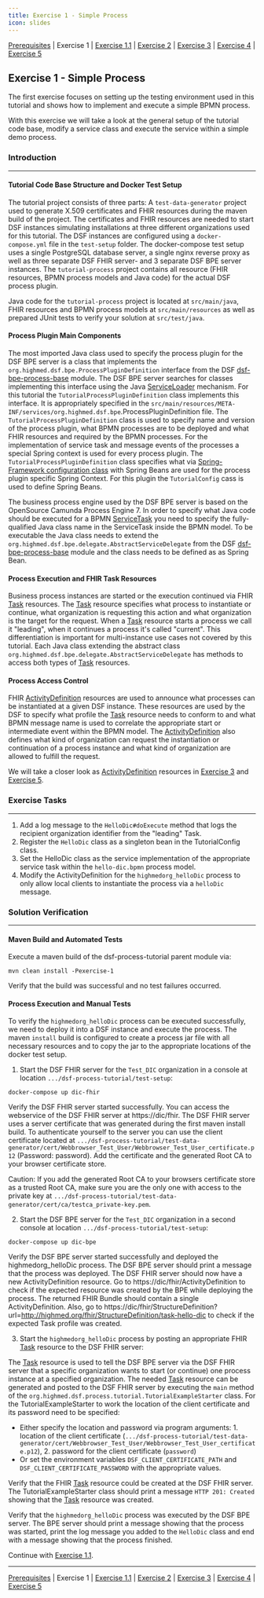 ```yaml
---
title: Exercise 1 - Simple Process
icon: slides
---
```

 [Prerequisites](/oldstable/tutorial/prerequisites.md) | Exercise 1 | [Exercise 1.1](/oldstable/tutorial/exercise11-processDebugging.md) | [Exercise 2](/oldstable/tutorial/exercise2-inputParameters.md) | [Exercise 3](/oldstable/tutorial/exercise3-messageEvents.md) | [Exercise 4](/oldstable/tutorial/exercise4-exclusiveGateways.md) | [Exercise 5](/oldstable/tutorial/exercise5-eventBasedGateways.md)

## Exercise 1 - Simple Process

The first exercise focuses on setting up the testing environment used in this tutorial and shows how to implement and execute a simple BPMN process.

With this exercise we will take a look at the general setup of the tutorial code base, modify a service class and execute the service within a simple demo process.

### Introduction
---
#### Tutorial Code Base Structure and Docker Test Setup

The tutorial project consists of three parts: A `test-data-generator` project used to generate X.509 certificates and FHIR resources during the maven build of the project. The certificates and FHIR resources are needed to start DSF instances simulating installations at three different organizations used for this tutorial. The DSF instances are configured using a `docker-compose.yml` file in the `test-setup` folder. The docker-compose test setup uses a single PostgreSQL database server, a single nginx reverse proxy as well as three separate DSF FHIR server- and 3 separate DSF BPE server instances. The `tutorial-process` project contains all resource (FHIR resources, BPMN process models and Java code) for the actual DSF process plugin.

Java code for the `tutorial-process` project is located at `src/main/java`, FHIR resources and BPMN process models at `src/main/resources` as well as prepared JUnit tests to verify your solution at `src/test/java`.

#### Process Plugin Main Components

The most imported Java class used to specify the process plugin for the DSF BPE server is a class that implements the `org.highmed.dsf.bpe.ProcessPluginDefinition` interface from the DSF [dsf-bpe-process-base](https://github.com/highmed/highmed-dsf/packages/503054) module. The DSF BPE server searches for classes implementing this interface using the Java [ServiceLoader](https://docs.oracle.com/en/java/javase/11/docs/api/java.base/java/util/ServiceLoader.html) mechanism. For this tutorial the `TutorialProcessPluginDefinition` class implements this interface. It is appropriately specified in the `src/main/resources/META-INF/services/org.highmed.dsf.bpe`.ProcessPluginDefinition file. The `TutorialProcessPluginDefinition` class is used to specify name and version of the process plugin, what BPMN processes are to be deployed and what FHIR resources and required by the BPMN processes. For the implementation of service task and message events of the processes a special Spring context is used for every process plugin. The `TutorialProcessPluginDefinition` class specifies what via [Spring-Framework configuration class](https://docs.spring.io/spring-framework/docs/current/reference/html/core.html#beans-java-basic-concepts) with Spring Beans are used for the process plugin specific Spring Context. For this plugin the `TutorialConfig` cass is used to define Spring Beans.

The business process engine used by the DSF BPE server is based on the OpenSource Camunda Process Engine 7. In order to specify what Java code should be executed for a BPMN [ServiceTask](https://docs.camunda.org/manual/7.18/reference/bpmn20/tasks/service-task/) you need to specify the fully-qualified Java class name in the ServiceTask inside the BPMN model. To be executable the Java class needs to extend the `org.highmed.dsf.bpe.delegate.AbstractServiceDelegate` from the DSF [dsf-bpe-process-base](https://github.com/highmed/highmed-dsf/packages/503054) module and the class needs to be defined as as Spring Bean.

#### Process Execution and FHIR Task Resources

Business process instances are started or the execution continued via FHIR [Task](http://hl7.org/fhir/R4/task.html) resources. The [Task](http://hl7.org/fhir/R4/task.html) resource specifies what process to instantiate or continue, what organization is requesting this action and what organization is the target for the request. When a [Task](http://hl7.org/fhir/R4/task.html) resource starts a process we call it "leading", when it continues a process it's called "current". This differentiation is important for multi-instance use cases not covered by this tutorial. Each Java class extending the abstract class `org.highmed.dsf.bpe.delegate.AbstractServiceDelegate` has methods to access both types of [Task](http://hl7.org/fhir/R4/task.html) resources.

#### Process Access Control

FHIR [ActivityDefinition](http://hl7.org/fhir/R4/activitydefinition.html) resources are used to announce what processes can be instantiated at a given DSF instance. These resources are used by the DSF to specify what profile the [Task](http://hl7.org/fhir/R4/task.html) resource needs to conform to and what BPMN message name is used to correlate the appropriate start or intermediate event within the BPMN model. The [ActivityDefinition](http://hl7.org/fhir/R4/activitydefinition.html) also defines what kind of organization can request the instantiation or continuation of a process instance and what kind of organization are allowed to fulfill the request.

We will take a closer look as [ActivityDefinition](http://hl7.org/fhir/R4/activitydefinition.html) resources in [Exercise 3](/oldstable/tutorial/exercise3-messageEvents.md) and [Exercise 5](/oldstable/tutorial/exercise5-eventBasedGateways.md).

### Exercise Tasks
---
1. Add a log message to the ``HelloDic#doExecute`` method that logs the recipient organization identifier from the "leading" Task.
2. Register the ``HelloDic`` class as a singleton bean in the TutorialConfig class.
3. Set the HelloDic class as the service implementation of the appropriate service task within the ``hello-dic.bpmn`` process model.
4. Modify the ActivityDefinition for the ``highmedorg_helloDic`` process to only allow local clients to instantiate the process via a ``helloDic`` message.

### Solution Verification
---
#### Maven Build and Automated Tests

Execute a maven build of the dsf-process-tutorial parent module via:
```
mvn clean install -Pexercise-1
```
Verify that the build was successful and no test failures occurred.

#### Process Execution and Manual Tests

To verify the ``highmedorg_helloDic`` process can be executed successfully, we need to deploy it into a DSF instance and execute the process. The maven ``install`` build is configured to create a process jar file with all necessary resources and to copy the jar to the appropriate locations of the docker test setup.

1. Start the DSF FHIR server for the ``Test_DIC`` organization in a console at location ``.../dsf-process-tutorial/test-setup``:
```
docker-compose up dic-fhir
```
Verify the DSF FHIR server started successfully. You can access the webservice of the DSF FHIR server at https://dic/fhir.
The DSF FHIR server uses a server certificate that was generated during the first maven install build. To authenticate yourself to the server you can use the client certificate located at ``.../dsf-process-tutorial/test-data-generator/cert/Webbrowser_Test_User/Webbrowser_Test_User_certificate.p12`` (Password: password). Add the certificate and the generated Root CA to your browser certificate store.

Caution: If you add the generated Root CA to your browsers certificate store as a trusted Root CA, make sure you are the only one with access to the private key at ``.../dsf-process-tutorial/test-data-generator/cert/ca/testca_private-key.pem``.

2. Start the DSF BPE server for the ``Test_DIC`` organization in a second console at location ``.../dsf-process-tutorial/test-setup``:
```
docker-compose up dic-bpe
```
Verify the DSF BPE server started successfully and deployed the highmedorg_helloDic process. The DSF BPE server should print a message that the process was deployed. The DSF FHIR server should now have a new ActivityDefinition resource. Go to https://dic/fhir/ActivityDefinition to check if the expected resource was created by the BPE while deploying the process. The returned FHIR Bundle should contain a single ActivityDefinition. Also, go to https://dic/fhir/StructureDefinition?url=http://highmed.org/fhir/StructureDefinition/task-hello-dic to check if the expected Task profile was created.


3. Start the ``highmedorg_helloDic`` process by posting an appropriate FHIR [Task](http://hl7.org/fhir/R4/task.html) resource to the DSF FHIR server:

The [Task](http://hl7.org/fhir/R4/task.html) resource is used to tell the DSF BPE server via the DSF FHIR server that a specific organization wants to start (or continue) one process instance at a specified organization. The needed [Task](http://hl7.org/fhir/R4/task.html) resource can be generated and posted to the DSF FHIR server by executing the ``main`` method of the ``org.highmed.dsf.process.tutorial.TutorialExampleStarter`` class. For the TutorialExampleStarter to work the location of the client certificate and its password need to be specified:

- Either specify the location and password via program arguments: 1. location of the client certificate (``.../dsf-process-tutorial/test-data-generator/cert/Webbrowser_Test_User/Webbrowser_Test_User_certificate.p12``), 2. password for the client certificate (``password``)
- Or set the environment variables ``DSF_CLIENT_CERTIFICATE_PATH`` and ``DSF_CLIENT_CERTIFICATE_PASSWORD`` with the appropriate values.

Verify that the FHIR [Task](http://hl7.org/fhir/R4/task.html) resource could be created at the DSF FHIR server. The TutorialExampleStarter class should print a message ``HTTP 201: Created`` showing that the [Task](http://hl7.org/fhir/R4/task.html) resource was created.

Verify that the ``highmedorg_helloDic`` process was executed by the DSF BPE server. The BPE server should print a message showing that the process was started, print the log message you added to the ``HelloDic`` class and end with a message showing that the process finished.


Continue with [Exercise 1.1](/oldstable/tutorial/exercise11-processDebugging.md).

---
[Prerequisites](/oldstable/tutorial/prerequisites.md) | Exercise 1 | [Exercise 1.1](/oldstable/tutorial/exercise11-processDebugging.md) | [Exercise 2](/oldstable/tutorial/exercise2-inputParameters.md) | [Exercise 3](/oldstable/tutorial/exercise3-messageEvents.md) | [Exercise 4](/oldstable/tutorial/exercise4-exclusiveGateways.md) | [Exercise 5](/oldstable/tutorial/exercise5-eventBasedGateways.md)